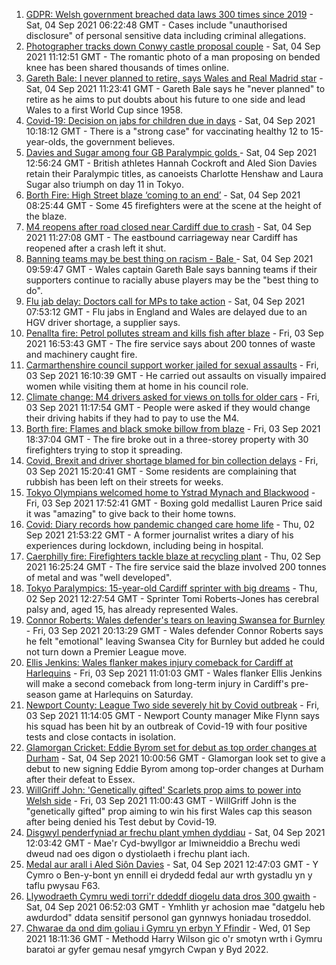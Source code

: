 1. [GDPR: Welsh government breached data laws 300 times since 2019](https://www.bbc.co.uk/news/uk-wales-politics-58395974?at_medium=RSS&at_campaign=KARANGA) - Sat, 04 Sep 2021 06:22:48 GMT - Cases include "unauthorised disclosure" of personal sensitive data including criminal allegations.
2. [Photographer tracks down Conwy castle proposal couple](https://www.bbc.co.uk/news/uk-wales-58447559?at_medium=RSS&at_campaign=KARANGA) - Sat, 04 Sep 2021 11:12:51 GMT - The romantic photo of a man proposing on bended knee has been shared thousands of times online.
3. [Gareth Bale: I never planned to retire, says Wales and Real Madrid star](https://www.bbc.co.uk/sport/football/58447549?at_medium=RSS&at_campaign=KARANGA) - Sat, 04 Sep 2021 11:23:41 GMT - Gareth Bale says he "never planned" to retire as he aims to put doubts about his future to one side and lead Wales to a first World Cup since 1958.
4. [Covid-19: Decision on jabs for children due in days](https://www.bbc.co.uk/news/health-58445499?at_medium=RSS&at_campaign=KARANGA) - Sat, 04 Sep 2021 10:18:12 GMT - There is a "strong case" for vaccinating healthy 12 to 15-year-olds, the government believes.
5. [Davies and Sugar among four GB Paralympic golds ](https://www.bbc.co.uk/sport/disability-sport/58445274?at_medium=RSS&at_campaign=KARANGA) - Sat, 04 Sep 2021 12:56:24 GMT - British athletes Hannah Cockroft and Aled Sion Davies retain their Paralympic titles, as canoeists Charlotte Henshaw and Laura Sugar also triumph on day 11 in Tokyo.
6. [Borth Fire: High Street blaze ‘coming to an end’](https://www.bbc.co.uk/news/uk-wales-58439503?at_medium=RSS&at_campaign=KARANGA) - Sat, 04 Sep 2021 08:25:44 GMT - Some 45 firefighters were at the scene at the height of the blaze.
7. [M4 reopens after road closed near Cardiff due to crash](https://www.bbc.co.uk/news/uk-wales-58447214?at_medium=RSS&at_campaign=KARANGA) - Sat, 04 Sep 2021 11:27:08 GMT - The eastbound carriageway near Cardiff has reopened after a crash left it shut.
8. [Banning teams may be best thing on racism - Bale ](https://www.bbc.co.uk/sport/football/58447519?at_medium=RSS&at_campaign=KARANGA) - Sat, 04 Sep 2021 09:59:47 GMT - Wales captain Gareth Bale says banning teams if their supporters continue to racially abuse players may be the "best thing to do".
9. [Flu jab delay: Doctors call for MPs to take action](https://www.bbc.co.uk/news/health-58446539?at_medium=RSS&at_campaign=KARANGA) - Sat, 04 Sep 2021 07:53:12 GMT - Flu jabs in England and Wales are delayed due to an HGV driver shortage, a supplier says.
10. [Penallta fire: Petrol pollutes stream and kills fish after blaze](https://www.bbc.co.uk/news/uk-wales-58437665?at_medium=RSS&at_campaign=KARANGA) - Fri, 03 Sep 2021 16:53:43 GMT - The fire service says about 200 tonnes of waste and machinery caught fire.
11. [Carmarthenshire council support worker jailed for sexual assaults](https://www.bbc.co.uk/news/uk-wales-58439502?at_medium=RSS&at_campaign=KARANGA) - Fri, 03 Sep 2021 16:10:39 GMT - He carried out assaults on visually impaired women while visiting them at home in his council role.
12. [Climate change: M4 drivers asked for views on tolls for older cars](https://www.bbc.co.uk/news/uk-wales-58424221?at_medium=RSS&at_campaign=KARANGA) - Fri, 03 Sep 2021 11:17:54 GMT - People were asked if they would change their driving habits if they had to pay to use the M4.
13. [Borth fire: Flames and black smoke billow from blaze](https://www.bbc.co.uk/news/uk-wales-58439504?at_medium=RSS&at_campaign=KARANGA) - Fri, 03 Sep 2021 18:37:04 GMT - The fire broke out in a three-storey property with 30 firefighters trying to stop it spreading.
14. [Covid, Brexit and driver shortage blamed for bin collection delays](https://www.bbc.co.uk/news/uk-wales-58440236?at_medium=RSS&at_campaign=KARANGA) - Fri, 03 Sep 2021 15:20:41 GMT - Some residents are complaining that rubbish has been left on their streets for weeks.
15. [Tokyo Olympians welcomed home to Ystrad Mynach and Blackwood](https://www.bbc.co.uk/news/uk-wales-58442009?at_medium=RSS&at_campaign=KARANGA) - Fri, 03 Sep 2021 17:52:41 GMT - Boxing gold medallist Lauren Price said it was "amazing" to give back to their home towns.
16. [Covid: Diary records how pandemic changed care home life](https://www.bbc.co.uk/news/uk-wales-58429748?at_medium=RSS&at_campaign=KARANGA) - Thu, 02 Sep 2021 21:53:22 GMT - A former journalist writes a diary of his experiences during lockdown, including being in hospital.
17. [Caerphilly fire: Firefighters tackle blaze at recycling plant](https://www.bbc.co.uk/news/uk-wales-58425928?at_medium=RSS&at_campaign=KARANGA) - Thu, 02 Sep 2021 16:25:24 GMT - The fire service said the blaze involved 200 tonnes of metal and was "well developed".
18. [Tokyo Paralympics: 15-year-old Cardiff sprinter with big dreams](https://www.bbc.co.uk/news/uk-wales-58421065?at_medium=RSS&at_campaign=KARANGA) - Thu, 02 Sep 2021 12:27:54 GMT - Sprinter Tomi Roberts-Jones has cerebral palsy and, aged 15, has already represented Wales.
19. [Connor Roberts: Wales defender's tears on leaving Swansea for Burnley](https://www.bbc.co.uk/sport/football/58443169?at_medium=RSS&at_campaign=KARANGA) - Fri, 03 Sep 2021 20:13:29 GMT - Wales defender Connor Roberts says he felt "emotional" leaving Swansea City for Burnley but added he could not turn down a Premier League move.
20. [Ellis Jenkins: Wales flanker makes injury comeback for Cardiff at Harlequins](https://www.bbc.co.uk/sport/rugby-union/58431874?at_medium=RSS&at_campaign=KARANGA) - Fri, 03 Sep 2021 11:01:03 GMT - Wales flanker Ellis Jenkins will make a second comeback from long-term injury in Cardiff's pre-season game at Harlequins on Saturday.
21. [Newport County: League Two side severely hit by Covid outbreak](https://www.bbc.co.uk/sport/football/58435932?at_medium=RSS&at_campaign=KARANGA) - Fri, 03 Sep 2021 11:14:05 GMT - Newport County manager Mike Flynn says his squad has been hit by an outbreak of Covid-19 with four positive tests and close contacts in isolation.
22. [Glamorgan Cricket: Eddie Byrom set for debut as top order changes at Durham](https://www.bbc.co.uk/sport/cricket/58440790?at_medium=RSS&at_campaign=KARANGA) - Sat, 04 Sep 2021 10:00:56 GMT - Glamorgan look set to give a debut to new signing Eddie Byrom among top-order changes at Durham after their defeat to Essex.
23. [WillGriff John: 'Genetically gifted' Scarlets prop aims to power into Welsh side](https://www.bbc.co.uk/sport/rugby-union/58427903?at_medium=RSS&at_campaign=KARANGA) - Fri, 03 Sep 2021 11:00:43 GMT - WillGriff John is the "genetically gifted" prop aiming to win his first Wales cap this season after being denied his Test debut by Covid-19.
24. [Disgwyl penderfyniad ar frechu plant ymhen dyddiau](https://www.bbc.co.uk/newyddion/58438336?at_medium=RSS&at_campaign=KARANGA) - Sat, 04 Sep 2021 12:03:42 GMT - Mae'r Cyd-bwyllgor ar Imiwneiddio a Brechu wedi dweud nad oes digon o dystiolaeth i frechu plant iach.
25. [Medal aur arall i Aled Siôn Davies](https://www.bbc.co.uk/newyddion/58446894?at_medium=RSS&at_campaign=KARANGA) - Sat, 04 Sep 2021 12:47:03 GMT - Y Cymro o Ben-y-bont yn ennill ei drydedd fedal aur wrth gystadlu yn y taflu pwysau F63.
26. [Llywodraeth Cymru wedi torri'r ddeddf diogelu data dros 300 gwaith](https://www.bbc.co.uk/newyddion/58412884?at_medium=RSS&at_campaign=KARANGA) - Sat, 04 Sep 2021 06:52:03 GMT - Ymhlith yr achosion mae "datgelu heb awdurdod" ddata sensitif personol gan gynnwys honiadau troseddol.
27. [Chwarae da ond dim goliau i Gymru yn erbyn Y Ffindir](https://www.bbc.co.uk/newyddion/58415167?at_medium=RSS&at_campaign=KARANGA) - Wed, 01 Sep 2021 18:11:36 GMT - Methodd Harry Wilson gic o'r smotyn wrth i Gymru baratoi ar gyfer gemau nesaf ymgyrch Cwpan y Byd 2022.
